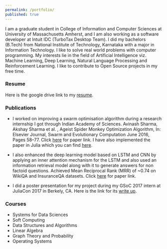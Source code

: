 ```yaml
---
permalink: /portfolio/
published: true
---
```



I am a graduate student in College of Information and Computer Sciences at University of Massachusetts Amherst, and I am also working as a software developer at Intuit IDC (TurboTax Desktop Team). I did my bachelors (B.Tech) from National Institute of Technology, Karnataka with a major in Information Technology. I like to solve real world problems with computer programming. My interests lie in the field of Artificial Intelligence viz. Machine Learning, Deep Learning, Natural Language Processing and Reinforcement Learning. I like to contribute to Open Source projects in my free time.

### Resume

Here is the google drive link to my [resume](https://drive.google.com/file/d/1xoARHDJC6wy8iSXX5_2RqAcwA26E5hdw/view?usp=sharing).

### Publications

- I worked on improving a swarm optimisation algorithm during a research internship I got through Indian Academy of Sciences. Avinash Sharma, Akshay Sharma et al. , Ageist Spider Monkey Optimization Algorithm, In: Elsevier Journal, Swarm and Evolutionary Computation June 2016, Pages 58–77. Click [here](https://www.sciencedirect.com/science/article/pii/S2210650216000122) for paper link.
I have also implemented the paper in Julia which you can find [here](https://github.com/akaysh/SpiderMonkey.jl).



- I also enhanced the deep learning model based on LSTM and CNN by applying an inner attention mechanism for the LSTM and also used an information retrieval model along with it to generate answers for non factoid questions. Achieved Mean Reciprocal Rank (MRR) of ~0.74 on WikiQA and InsuranceQA datasets. Click [here](https://ieeexplore.ieee.org/document/8614034) for paper link.

- I did a poster presentation for my project during my GSoC 2017 intern at JuliaCon 2017 in Berkely, CA. Here is the link for its [write up](https://julialang.org/blog/2017/10/gsoc-NeuralNetDiffEq).

### Courses

- Systems for Data Sciences
- Soft Computing
- Data Structures and Algorithms
- Linear Algebra
- Graph Theory and Probability
- Operating Systems

